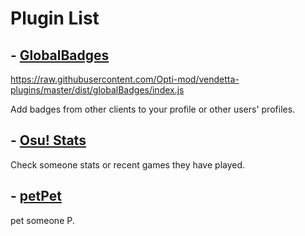 # Plugin List
## - [GlobalBadges](https://plugins.obamabot.me/vendetta-plugins/globalBadges)

https://raw.githubusercontent.com/Opti-mod/vendetta-plugins/master/dist/globalBadges/index.js


Add badges from other clients to your profile or other users' profiles.

## - [Osu! Stats](https://plugins.obamabot.me/vendetta-plugins/osu/)
Check someone stats or recent games they have played.

## - [petPet](https://plugins.obamabot.me/vendetta-plugins/petpet/)
pet someone P.
